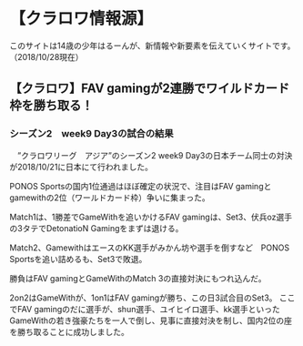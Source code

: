 # 【クラロワ情報源】
このサイトは14歳の少年はるーんが、新情報や新要素を伝えていくサイトです。（2018/10/28現在）

## 【クラロワ】FAV gamingが2連勝でワイルドカード枠を勝ち取る！

### シーズン2　week9 Day3の試合の結果

　”クラロワリーグ　アジア”のシーズン2 week9 Day3の日本チーム同士の対決が2018/10/21に日本にて行われました。
 
 PONOS Sportsの国内1位通過はほぼ確定の状況で、注目はFAV gamingとgamewithの2位（ワールドカード枠）争いに集まった。
 
 Match1は、1勝差でGameWithを追いかけるFAV gamingは、Set3、伏兵oz選手の3タテでDetonatioN Gamingをまずは退ける。
 
 Match2、GamewithはエースのKK選手がみかん坊や選手を倒すなど　PONOS Sportsを追い詰めるも、Set3で敗退。
 
 勝負はFAV gamingとGameWithのMatch 3の直接対決にもつれ込んだ。
 
 2on2はGameWithが、1on1はFAV gamingが勝ち、この日3試合目のSet3。
 ここでFAV gamingのだに選手が、shun選手、ユイヒイロ選手、kk選手といったGameWithの若き強豪たちを一人で倒し、見事に直接対決を制し、国内2位の座を勝ち取ることに成功しました。
 
 [](./kurarowanoshinjyouhou)
